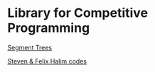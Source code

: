 # Library for Competitive Programming

[Segment Trees](https://codeforces.com/blog/entry/18051)

[Steven & Felix Halim codes](https://github.com/stevenhalim/cpbook-code)
